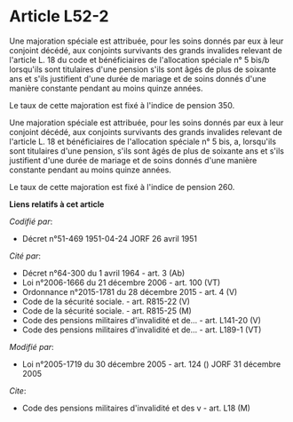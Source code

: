 # Article L52-2

Une majoration spéciale est attribuée, pour les soins donnés par eux à leur conjoint décédé, aux conjoints survivants des
grands invalides relevant de l'article L. 18 du code et bénéficiaires de l'allocation spéciale n° 5 bis/b lorsqu'ils sont
titulaires d'une pension s'ils sont âgés de plus de soixante ans et s'ils justifient d'une durée de mariage et de soins
donnés d'une manière constante pendant au moins quinze années.

Le taux de cette majoration est fixé à l'indice de pension 350.

Une majoration spéciale est attribuée, pour les soins donnés par eux à leur conjoint décédé, aux conjoints survivants des
grands invalides relevant de l'article L. 18 et bénéficiaires de l'allocation spéciale n° 5 bis, a, lorsqu'ils sont
titulaires d'une pension, s'ils sont âgés de plus de soixante ans et s'ils justifient d'une durée de mariage et de soins
donnés d'une manière constante pendant au moins quinze années.

Le taux de cette majoration est fixé à l'indice de pension 260.

**Liens relatifs à cet article**

_Codifié par_:

  - Décret n°51-469 1951-04-24 JORF 26 avril 1951

_Cité par_:

  - Décret n°64-300 du 1 avril 1964 - art. 3 (Ab)
  - Loi n°2006-1666 du 21 décembre 2006 - art. 100 (VT)
  - Ordonnance n°2015-1781 du 28 décembre 2015 - art. 4 (V)
  - Code de la sécurité sociale. - art. R815-22 (V)
  - Code de la sécurité sociale. - art. R815-25 (M)
  - Code des pensions militaires d'invalidité et de... - art. L141-20 (V)
  - Code des pensions militaires d'invalidité et de... - art. L189-1 (VT)

_Modifié par_:

  - Loi n°2005-1719 du 30 décembre 2005 - art. 124 () JORF 31 décembre 2005

_Cite_:

  - Code des pensions militaires d'invalidité et des v - art. L18 (M)
